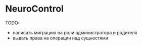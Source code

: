 # NeuroControl

TODO:

* написать миграцию на роли администратора и родителя
* выдать права на операции над сущностями
